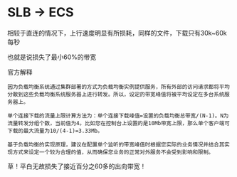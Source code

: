 # SLB -> ECS

相较于直连的情况下，上行速度明显有所损耗，同样的文件，下载只有30k~60k每秒

也就是说损失了最小60%的带宽

官方解释
```
因为负载均衡系统通过集群部署的方式为负载均衡实例提供服务，所有外部的访问请求都将平均分散到这些负载均衡系统服务器上进行转发。所以，设定的带宽峰值将被平均设定在多台系统服务器上。

单个连接下载的流量上限计算方法为：单个连接下载峰值=设置的负载均衡总带宽/(N-1)。N为流量转发分组个数，当前值为4。比如您在控制台上设置的是10Mb带宽上限，那么单个客户端可下载的最大流量为10/(4-1)=3.33Mb。

基于负载均衡的实现原理，建议在配置单个监听的带宽峰值时根据您实际的业务情况并结合其实现方式来设定一个较为合理的值，从而确保您业务的正常对外服务不会受到影响和限制。
```

草！平白无故损失了接近百分之60多的出向带宽！